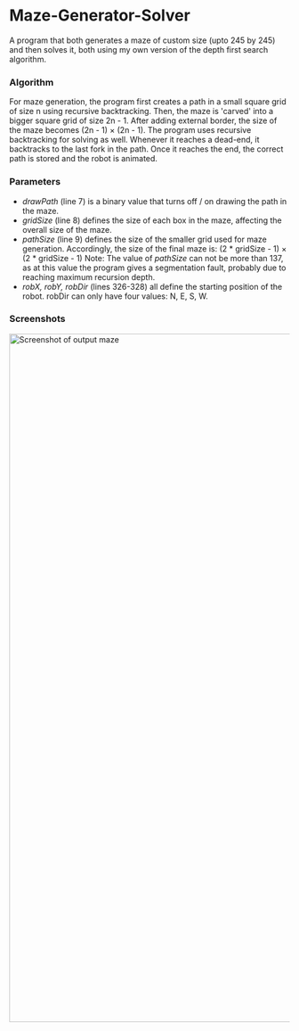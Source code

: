 # Maze-Generator-Solver
A program that both generates a maze of custom size (upto 245 by 245) and then solves it, both using my own version of the depth first search algorithm.

### Algorithm 
For maze generation, the program first creates a path in a small square grid of size n using recursive backtracking. Then, the maze is 'carved' into a bigger square grid of size
2n - 1. After adding external border, the size of the maze becomes (2n - 1) × (2n - 1). The program uses recursive backtracking for solving as well. Whenever it reaches a dead-end, it backtracks to the last fork in the path. Once it reaches the end, the correct
path is stored and the robot is animated.

### Parameters
- *drawPath* (line 7) is a binary value that turns off / on drawing the path in the maze.
- *gridSize* (line 8) defines the size of each box in the maze, affecting the overall size of
the maze.
- *pathSize* (line 9) defines the size of the smaller grid used for maze generation.
Accordingly, the size of the final maze is:
(2 * gridSize - 1) × (2 * gridSize - 1)
Note: The value of *pathSize* can not be more than 137, as at this value the program
gives a segmentation fault, probably due to reaching maximum recursion depth.
- *robX, robY, robDir* (lines 326-328) all define the starting position of the robot. robDir
can only have four values: N, E, S, W.

### Screenshots
<img width="1235" alt="Screenshot of output maze" src="https://user-images.githubusercontent.com/75612147/215067777-b453b003-6f23-4626-976c-cb7298d283c7.png">
